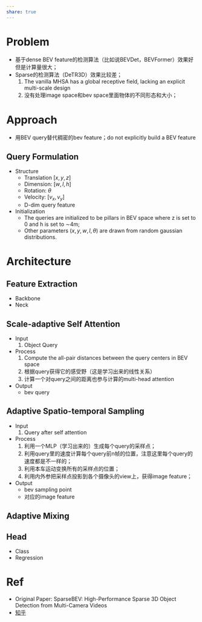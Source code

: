 ```yaml
---
share: true
---
```


# Problem

- 基于dense BEV feature的检测算法（比如说BEVDet，BEVFormer）效果好但是计算量很大；
- Sparse的检测算法（DeTR3D）效果比较差；
	1.  The vanilla MHSA has a global receptive field, lacking an explicit multi-scale design
	2. 没有处理image space和bev space里面物体的不同形态和大小；

# Approach

- 用BEV query替代稠密的bev feature；do not explicitly build a BEV feature

## Query Formulation

- Structure
	- Translation $[x, y, z]$
	- Dimension: $[w, l, h]$
	- Rotation: $\theta$
	- Velocity: $[v_x , v_y ]$
	- D-dim query feature
- Initialization
	- The queries are initialized to be pillars in BEV space where z is set to 0 and h is set to ∼4m;
	-  Other parameters $(x, y, w, l, \theta)$ are drawn from random gaussian distributions.

# Architecture

## Feature Extraction
- Backbone
- Neck

##  Scale-adaptive Self Attention

- Input
	1. Object Query
- Process
	1. Compute the all-pair distances between the query centers in BEV space
	2. 根据query获得它的感受野（这是学习出来的线性关系）
	3. 计算一个对query之间的距离也参与计算的multi-head attention
- Output
	- bev query

##  Adaptive Spatio-temporal Sampling

- Input
	1. Query after self attention
- Process
	1. 利用一个MLP（学习出来的）生成每个query的采样点；
	2. 利用query里的速度计算每个query前n帧的位置，注意这里每个query的速度都是不一样的；
	3. 利用本车运动变换所有的采样点的位置；
	4. 利用内外参把采样点投影到各个摄像头的view上，获得image feature；
- Output
	- bev sampling point
	- 对应的image feature

## Adaptive Mixing

## Head
- Class
- Regression

# Ref
- Original Paper: SparseBEV: High-Performance Sparse 3D Object Detection from Multi-Camera Videos
- [知乎](https://zhuanlan.zhihu.com/p/654821380)

